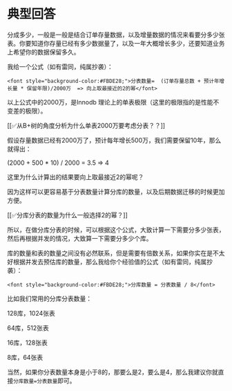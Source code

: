 # 典型回答


分成多少，一般是一般是结合订单存量数据，以及增量数据的情况来看要分多少张表。你要知道你存量已经有多少数据量了，以及一年大概增长多少，还要知道业务上希望你的数据保留多久。



我给一个公式（如有雷同，纯属抄袭）：



`<font style="background-color:#FBDE28;">分表数量=  (订单存量总数 + 预计年增长量 * 保留年限)/2000万  => 向上取最接近的2的幂</font>`

<font style="background-color:#FBDE28;"></font>

以上公式中的2000万，是Innodb 理论上的单表极限（这里的极限指的是性能不变差的极限）。



[[✅从B+树的角度分析为什么单表2000万要考虑分表？？]]



假设存量数据已经有2000万了，预计每年增长500万，我们需要保留10年，那么就得出：



(2000 + 500 * 10) / 2000 = 3.5  => 4



这里为什么计算出的结果要向上取最接近2的幂呢？



因为这样可以更容易基于分表数量计算分库的数量，以及后期数据迁移的时候更加方便。

[[✅分库分表的数量为什么一般选择2的幂？]]



所以，在做分库分表的时候，可以根据这个公式，大致计算一下需要分多少张表，然后再根据并发的情况，大致算一下需要分多少个库。



库的数量和表的数量之间没有必然联系，但是需要有倍数关系，如果你实在是不太好根据并发去预估库的数量，那么我给你个经验值的公式（如有雷同，纯属抄袭）：



`<font style="background-color:#FBDE28;">分库数量 = 分表数量 / 8</font>`



比如我们常用的分库分表数量：



128库，1024张表

64库，512张表

16库，128张表

8库，64张表



当然，如果你分表数量本身是小于8的，那要么是2，要么是4，那么我建议你就直接`分库数量=分表数量`即可。

